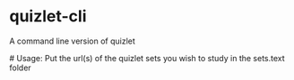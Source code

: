 # quizlet-cli
A command line version of quizlet


<hl>
 # Usage:
  Put the url(s) of the quizlet sets you wish to study in the sets.text folder
  
